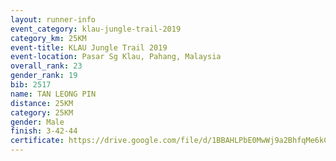 ```yaml
---
layout: runner-info 
event_category: klau-jungle-trail-2019 
category_km: 25KM 
event-title: KLAU Jungle Trail 2019 
event-location: Pasar Sg Klau, Pahang, Malaysia 
overall_rank: 23
gender_rank: 19
bib: 2517
name: TAN LEONG PIN
distance: 25KM
category: 25KM
gender: Male
finish: 3-42-44
certificate: https://drive.google.com/file/d/1BBAHLPbE0MwWj9a2BhfqMe6kCtvsWTQm/view?usp=sharing
---
```

